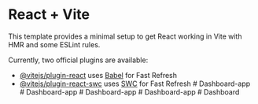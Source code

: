 # React + Vite

This template provides a minimal setup to get React working in Vite with HMR and some ESLint rules.

Currently, two official plugins are available:

- [@vitejs/plugin-react](https://github.com/vitejs/vite-plugin-react/blob/main/packages/plugin-react/README.md) uses [Babel](https://babeljs.io/) for Fast Refresh
- [@vitejs/plugin-react-swc](https://github.com/vitejs/vite-plugin-react-swc) uses [SWC](https://swc.rs/) for Fast Refresh
#   D a s h b o a r d - a p p  
 #   D a s h b o a r d - a p p  
 #   D a s h b o a r d - a p p  
 #   D a s h b o a r d - a p p  
 #   D a s h b o a r d  
 